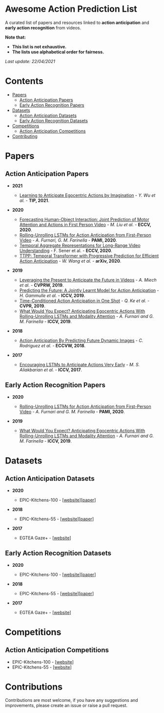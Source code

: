 # Awesome Action Prediction List

A curated list of papers and resources linked to **action anticipation** and **early action recognition** from videos.

**Note that:**

-   **This list is not exhaustive.**
-   **The lists use alphabetical order for fairness.**

*Last update: 22/04/2021*

# Contents
- [Papers](#papers)
	- [Action Anticipation Papers](#action-anticipation-papers)
	- [Early Action Recognition Papers](#early-action-recognition-papers)
- [Datasets](#datasets)
  - [Action Anticipation Datasets](#action-anticipation-datasets)
  - [Early Action Recognition Datasets](#early-action-recognition-datasets)
- [Competitions](#competitions)
  - [Action Anticipation Competitions](#action-anticipation-competitions)
- [Contributing](#contributing)


# Papers
## Action Anticipation Papers

- **2021**
  - [Learning to Anticipate Egocentric Actions by Imagination](https://arxiv.org/pdf/2101.04924v2.pdf) - *Y. Wu et al.* - **TIP, 2021**.

- **2020**
  - [Forecasting Human-Object Interaction: Joint Prediction of Motor Attention and Actions in First Person Video](https://arxiv.org/abs/1911.10967) - *M. Liu et al.* - **ECCV, 2020**.
  - [Rolling-Unrolling LSTMs for Action Anticipation from First-Person Video](https://arxiv.org/pdf/2005.02190v2.pdf) - *A. Furnari, G. M. Farinella* - **PAMI, 2020**.
  - [Temporal Aggregate Representations for Long-Range Video Understanding](https://www.ecva.net/papers/eccv_2020/papers_ECCV/papers/123610154.pdf) - F. Sener et al. - **ECCV, 2020**.
  - [TTPP: Temporal Transformer with Progressive Prediction for Efficient Action Anticipation](https://arxiv.org/abs/2003.03530) - *W. Wang et al.* - **arXiv, 2020**.

- **2019**
  - [Leveraging the Present to Anticipate the Future in Videos](https://research.fb.com/wp-content/uploads/2019/05/Leveraging-the-Present-to-Anticipate-the-Future-in-Videos.pdf) - *A. Miech et al.* - **CVPRW, 2019**.
  - [Predicting the Future: A Jointly Learnt Model for Action Anticipation](https://openaccess.thecvf.com/content_ICCV_2019/papers/Gammulle_Predicting_the_Future_A_Jointly_Learnt_Model_for_Action_Anticipation_ICCV_2019_paper.pdf) - *H. Gammulle et al.* - **ICCV, 2019**.
  - [Time-Conditioned Action Anticipation in One Shot](https://openaccess.thecvf.com/content_CVPR_2019/papers/Ke_Time-Conditioned_Action_Anticipation_in_One_Shot_CVPR_2019_paper.pdf) - *Q. Ke et al.* - **CVPR, 2019**.
  - [What Would You Expect? Anticipating Egocentric Actions With Rolling-Unrolling LSTMs and Modality Attention](https://openaccess.thecvf.com/content_ICCV_2019/papers/Furnari_What_Would_You_Expect_Anticipating_Egocentric_Actions_With_Rolling-Unrolling_LSTMs_ICCV_2019_paper.pdf) - *A. Furnari and G. M. Farinella* - **ICCV, 2019**.

- **2018**
  - [Action Anticipation By Predicting Future Dynamic Images](https://arxiv.org/abs/1808.00141) - *C. Rodriguez et al.* - **ECCVW, 2018**.

- **2017**
  - [Encouraging LSTMs to Anticipate Actions Very Early](https://basurafernando.github.io/papers/ICCV17.pdf) - *M. S. Aliakbarian et al.* - **ICCV, 2017**.


## Early Action Recognition Papers

- **2020**
  - [Rolling-Unrolling LSTMs for Action Anticipation from First-Person Video](https://arxiv.org/pdf/2005.02190v2.pdf) - *A. Furnari and G. M. Farinella* - **PAMI, 2020**.

- **2019**
  - [What Would You Expect? Anticipating Egocentric Actions With Rolling-Unrolling LSTMs and Modality Attention](https://openaccess.thecvf.com/content_ICCV_2019/papers/Furnari_What_Would_You_Expect_Anticipating_Egocentric_Actions_With_Rolling-Unrolling_LSTMs_ICCV_2019_paper.pdf) - *A. Furnari and G. M. Farinella* - **ICCV, 2019**.

 
# Datasets
## Action Anticipation Datasets
- **2020**
  - EPIC-Kitchens-100 - [[website](https://epic-kitchens.github.io/2021)][[paper](https://arxiv.org/abs/2006.13256)]

- **2018**
  - EPIC-Kitchens-55 - [[website](https://epic-kitchens.github.io/2020-55.html)][[paper]()]

- **2017**
  - EGTEA Gaze+ - [[website](http://cbs.ic.gatech.edu/fpv/)]

## Early Action Recognition Datasets

- **2020**
  - EPIC-Kitchens-100 - [[website](https://epic-kitchens.github.io/2021)][[paper](https://arxiv.org/abs/2006.13256)]

- **2018**
  - EPIC-Kitchens-55 - [[website](https://epic-kitchens.github.io/2020-55.html)][[paper]()]

- **2017**
  - EGTEA Gaze+ - [[website](http://cbs.ic.gatech.edu/fpv/)]

# Competitions
## Action Anticipation Competitions

- EPIC-Kitchens-100 - [[website](https://competitions.codalab.org/competitions/25925)]
- EPIC-Kitchens-55 - [[website](https://competitions.codalab.org/competitions/20071)]

# Contributions
Contributions are most welcome, if you have any suggestions and improvements, please create an issue or raise a pull request.
